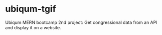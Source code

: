 # ubiqum-tgif
Ubiqum MERN bootcamp 2nd project: Get congressional data from an API and display it on a website.
